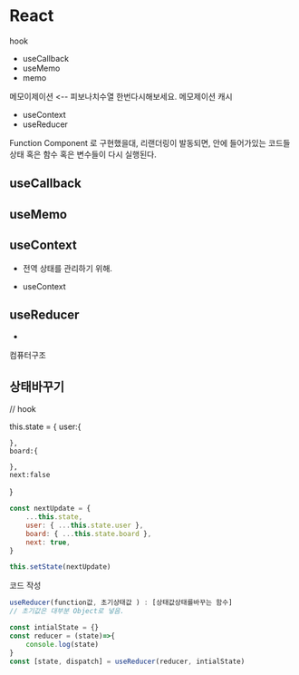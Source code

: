 # React

hook

-   useCallback
-   useMemo
-   memo

메모이제이션 <--
피보나치수열 한번다시해보세요.
메모제이션
캐시

-   useContext
-   useReducer

Function Component 로 구현했을대,
리랜더링이 발동되면, 안에 들어가있는 코드들
상태 혹은 함수 혹은 변수들이 다시 실행된다.

## useCallback

## useMemo

## useContext

-   전역 상태를 관리하기 위해.

-   useContext

## useReducer

-

컴퓨터구조

## 상태바꾸기

// hook 

this.state = {
user:{

    },
    board:{

    },
    next:false

}

```js
const nextUpdate = {
    ...this.state,
    user: { ...this.state.user },
    board: { ...this.state.board },
    next: true,
}

this.setState(nextUpdate)
```

코드 작성


```js
useReducer(function값, 초기상태값 ) : [상태값상태를바꾸는 함수]
// 초기값은 대부분 Object로 넣음.

const intialState = {}
const reducer = (state)=>{
    console.log(state)
}
const [state, dispatch] = useReducer(reducer, intialState)



```